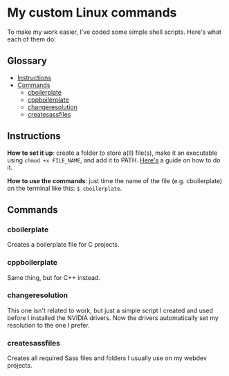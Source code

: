 # My custom Linux commands

To make my work easier, I've coded some simple shell scripts. Here's what each of them do:

## Glossary

- [Instructions](#instructions)
- [Commands](#commands)
  - [cboilerplate](#cboilerplate) 
  - [cppboilerplate](#cppboilerplate) 
  - [changeresolution](#changeresolution) 
  - [createsassfiles](#createsassfiles) 

## Instructions

**How to set it up**: create a folder to store a(ll) file(s), make it an executable using `chmod +x FILE_NAME`, and add it to PATH. [Here's](https://katiek2.github.io/path-doc/) a guide on how to do it.

**How to use the commands**: just time the name of the file (e.g. cboilerplate) on the terminal like this: `$ cboilerplate`.


## Commands

### cboilerplate

Creates a boilerplate file for C projects.

### cppboilerplate

Same thing, but for C++ instead.

### changeresolution

This one isn't related to work, but just a simple script I created and used before I installed the NVIDIA drivers. Now the drivers automatically set my resolution to the one I prefer.

### createsassfiles

Creates all required Sass files and folders I usually use on my webdev projects.

